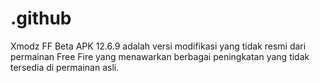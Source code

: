 # .github
Xmodz FF Beta APK 12.6.9 adalah versi modifikasi yang tidak resmi dari permainan Free Fire yang menawarkan berbagai peningkatan yang tidak tersedia di permainan asli.
